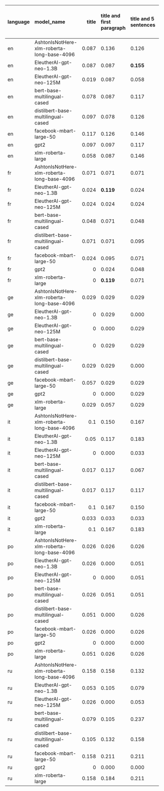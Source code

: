 | language   | model_name                                 |   title | title and first paragraph   | title and 5 sentences   | title and 10 sentences   | title and first sentence each paragraph   | raw text   |
|:-----------|:-------------------------------------------|--------:|:----------------------------|:------------------------|:-------------------------|:------------------------------------------|:-----------|
| en         | AshtonIsNotHere-xlm-roberta-long-base-4096 |   0.087 | 0.136                       | 0.126                   | 0.068                    | 0.097                                     | 0.058      |
| en         | EleutherAI-gpt-neo-1.3B                    |   0.087 | 0.087                       | **0.155**               | 0.097                    | 0.107                                     | 0.087      |
| en         | EleutherAI-gpt-neo-125M                    |   0.019 | 0.087                       | 0.058                   | 0.039                    | 0.078                                     | 0.107      |
| en         | bert-base-multilingual-cased               |   0.078 | 0.087                       | 0.117                   | 0.078                    | 0.078                                     | 0.117      |
| en         | distilbert-base-multilingual-cased         |   0.097 | 0.078                       | 0.126                   | 0.078                    | 0.117                                     | 0.117      |
| en         | facebook-mbart-large-50                    |   0.117 | 0.126                       | 0.146                   | 0.107                    | 0.126                                     | 0.126      |
| en         | gpt2                                       |   0.097 | 0.097                       | 0.117                   | 0.087                    | 0.087                                     | 0.117      |
| en         | xlm-roberta-large                          |   0.058 | 0.087                       | 0.146                   | 0.126                    | 0.107                                     | 0.107      |
| fr         | AshtonIsNotHere-xlm-roberta-long-base-4096 |   0.071 | 0.071                       | 0.071                   | 0.071                    | **0.119**                                 | 0.095      |
| fr         | EleutherAI-gpt-neo-1.3B                    |   0.024 | **0.119**                   | 0.024                   | 0.071                    | 0.024                                     | 0.071      |
| fr         | EleutherAI-gpt-neo-125M                    |   0.024 | 0.024                       | 0.024                   | 0.024                    | 0.024                                     | 0.071      |
| fr         | bert-base-multilingual-cased               |   0.048 | 0.071                       | 0.048                   | 0.071                    | 0.071                                     | 0.095      |
| fr         | distilbert-base-multilingual-cased         |   0.071 | 0.071                       | 0.095                   | 0.048                    | 0.095                                     | 0.095      |
| fr         | facebook-mbart-large-50                    |   0.024 | 0.095                       | 0.071                   | 0.048                    | 0.071                                     | 0.071      |
| fr         | gpt2                                       |   0     | 0.024                       | 0.048                   | 0.000                    | 0.048                                     | 0.048      |
| fr         | xlm-roberta-large                          |   0     | **0.119**                   | 0.071                   | 0.095                    | 0.095                                     | 0.048      |
| ge         | AshtonIsNotHere-xlm-roberta-long-base-4096 |   0.029 | 0.029                       | 0.029                   | 0.057                    | 0.057                                     | 0.029      |
| ge         | EleutherAI-gpt-neo-1.3B                    |   0     | 0.029                       | 0.000                   | 0.057                    | 0.029                                     | 0.029      |
| ge         | EleutherAI-gpt-neo-125M                    |   0     | 0.000                       | 0.029                   | 0.000                    | 0.029                                     | 0.029      |
| ge         | bert-base-multilingual-cased               |   0     | 0.029                       | 0.029                   | 0.057                    | 0.000                                     | 0.029      |
| ge         | distilbert-base-multilingual-cased         |   0.029 | 0.029                       | 0.000                   | 0.000                    | 0.029                                     | 0.000      |
| ge         | facebook-mbart-large-50                    |   0.057 | 0.029                       | 0.029                   | 0.029                    | 0.057                                     | 0.000      |
| ge         | gpt2                                       |   0     | 0.000                       | 0.029                   | **0.086**                | 0.000                                     | 0.000      |
| ge         | xlm-roberta-large                          |   0.029 | 0.057                       | 0.029                   | 0.000                    | 0.057                                     | 0.029      |
| it         | AshtonIsNotHere-xlm-roberta-long-base-4096 |   0.1   | 0.150                       | 0.167                   | 0.133                    | 0.100                                     | 0.117      |
| it         | EleutherAI-gpt-neo-1.3B                    |   0.05  | 0.117                       | 0.183                   | 0.150                    | 0.133                                     | 0.167      |
| it         | EleutherAI-gpt-neo-125M                    |   0     | 0.000                       | 0.033                   | 0.067                    | 0.033                                     | 0.117      |
| it         | bert-base-multilingual-cased               |   0.017 | 0.117                       | 0.067                   | 0.183                    | 0.117                                     | 0.133      |
| it         | distilbert-base-multilingual-cased         |   0.017 | 0.117                       | 0.117                   | 0.150                    | 0.083                                     | 0.100      |
| it         | facebook-mbart-large-50                    |   0.1   | 0.167                       | 0.150                   | 0.167                    | 0.167                                     | **0.217**  |
| it         | gpt2                                       |   0.033 | 0.033                       | 0.033                   | 0.067                    | 0.083                                     | 0.067      |
| it         | xlm-roberta-large                          |   0.1   | 0.167                       | 0.183                   | 0.133                    | 0.150                                     | 0.183      |
| po         | AshtonIsNotHere-xlm-roberta-long-base-4096 |   0.026 | 0.026                       | 0.026                   | 0.051                    | 0.051                                     | 0.051      |
| po         | EleutherAI-gpt-neo-1.3B                    |   0.026 | 0.000                       | 0.051                   | 0.051                    | 0.026                                     | 0.051      |
| po         | EleutherAI-gpt-neo-125M                    |   0     | 0.000                       | 0.051                   | 0.026                    | 0.026                                     | 0.026      |
| po         | bert-base-multilingual-cased               |   0.026 | 0.051                       | 0.051                   | 0.051                    | 0.051                                     | 0.051      |
| po         | distilbert-base-multilingual-cased         |   0.051 | 0.000                       | 0.026                   | 0.051                    | 0.051                                     | 0.026      |
| po         | facebook-mbart-large-50                    |   0.026 | 0.000                       | 0.026                   | **0.077**                | 0.026                                     | 0.026      |
| po         | gpt2                                       |   0     | 0.000                       | 0.000                   | 0.026                    | 0.026                                     | 0.026      |
| po         | xlm-roberta-large                          |   0.051 | 0.026                       | 0.026                   | 0.051                    | 0.026                                     | 0.026      |
| ru         | AshtonIsNotHere-xlm-roberta-long-base-4096 |   0.158 | 0.158                       | 0.132                   | 0.079                    | **0.263**                                 | 0.211      |
| ru         | EleutherAI-gpt-neo-1.3B                    |   0.053 | 0.105                       | 0.079                   | 0.158                    | 0.105                                     | 0.132      |
| ru         | EleutherAI-gpt-neo-125M                    |   0.026 | 0.000                       | 0.053                   | 0.000                    | 0.026                                     | 0.026      |
| ru         | bert-base-multilingual-cased               |   0.079 | 0.105                       | 0.237                   | 0.158                    | 0.158                                     | 0.237      |
| ru         | distilbert-base-multilingual-cased         |   0.105 | 0.132                       | 0.158                   | 0.158                    | 0.184                                     | 0.184      |
| ru         | facebook-mbart-large-50                    |   0.158 | 0.211                       | 0.211                   | 0.184                    | 0.184                                     | 0.184      |
| ru         | gpt2                                       |   0     | 0.000                       | 0.000                   | 0.026                    | 0.053                                     | 0.026      |
| ru         | xlm-roberta-large                          |   0.158 | 0.184                       | 0.211                   | 0.105                    | 0.184                                     | 0.158      |